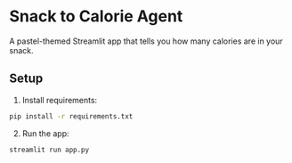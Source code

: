# Snack to Calorie Agent

A pastel-themed Streamlit app that tells you how many calories are in your snack.

## Setup

1. Install requirements:
```bash
pip install -r requirements.txt
```

2. Run the app:
```bash
streamlit run app.py
```
